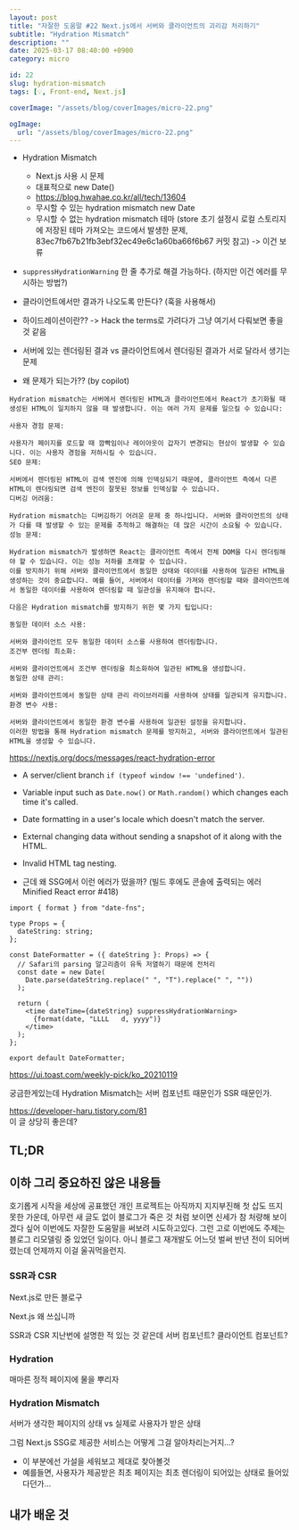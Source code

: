 ```yaml
---
layout: post
title: "자잘한 도움말 #22 Next.js에서 서버와 클라이언트의 괴리감 처리하기"
subtitle: "Hydration Mismatch"
description: ""
date: 2025-03-17 08:40:00 +0900
category: micro

id: 22
slug: hydration-mismatch
tags: [💡, Front-end, Next.js]

coverImage: "/assets/blog/coverImages/micro-22.png"

ogImage:
  url: "/assets/blog/coverImages/micro-22.png"
---
```


- Hydration Mismatch
    - Next.js 사용 시 문제
    - 대표적으로 new Date()
    - https://blog.hwahae.co.kr/all/tech/13604
    - 무시할 수 있는 hydration mismatch new Date
    - 무시할 수 없는 hydration mismatch 테마 (store 초기 설정시 로컬 스토리지에 저장된 테마 가져오는 코드에서 발생한 문제, 83ec7fb67b21fb3ebf32ec49e6c1a60ba66f6b67 커밋 참고) -> 이건 보류
- `suppressHydrationWarning` 한 줄 추가로 해결 가능하다. (하지만 이건 에러를 무시하는 방법?)
- 클라이언트에서만 결과가 나오도록 만든다? (훅을 사용해서)
- 하이드레이션이란?? -> Hack the terms로 가려다가 그냥 여기서 다뤄보면 좋을 것 같음

- 서버에 있는 렌더링된 결과 vs 클라이언트에서 렌더링된 결과가 서로 달라서 생기는 문제

- 왜 문제가 되는가?? (by copilot)  

```
Hydration mismatch는 서버에서 렌더링된 HTML과 클라이언트에서 React가 초기화될 때 생성된 HTML이 일치하지 않을 때 발생합니다. 이는 여러 가지 문제를 일으킬 수 있습니다:

사용자 경험 문제:

사용자가 페이지를 로드할 때 깜빡임이나 레이아웃이 갑자기 변경되는 현상이 발생할 수 있습니다. 이는 사용자 경험을 저하시킬 수 있습니다.
SEO 문제:

서버에서 렌더링된 HTML이 검색 엔진에 의해 인덱싱되기 때문에, 클라이언트 측에서 다른 HTML이 렌더링되면 검색 엔진이 잘못된 정보를 인덱싱할 수 있습니다.
디버깅 어려움:

Hydration mismatch는 디버깅하기 어려운 문제 중 하나입니다. 서버와 클라이언트의 상태가 다를 때 발생할 수 있는 문제를 추적하고 해결하는 데 많은 시간이 소요될 수 있습니다.
성능 문제:

Hydration mismatch가 발생하면 React는 클라이언트 측에서 전체 DOM을 다시 렌더링해야 할 수 있습니다. 이는 성능 저하를 초래할 수 있습니다.
이를 방지하기 위해 서버와 클라이언트에서 동일한 상태와 데이터를 사용하여 일관된 HTML을 생성하는 것이 중요합니다. 예를 들어, 서버에서 데이터를 가져와 렌더링할 때와 클라이언트에서 동일한 데이터를 사용하여 렌더링할 때 일관성을 유지해야 합니다.

다음은 Hydration mismatch를 방지하기 위한 몇 가지 팁입니다:

동일한 데이터 소스 사용:

서버와 클라이언트 모두 동일한 데이터 소스를 사용하여 렌더링합니다.
조건부 렌더링 최소화:

서버와 클라이언트에서 조건부 렌더링을 최소화하여 일관된 HTML을 생성합니다.
동일한 상태 관리:

서버와 클라이언트에서 동일한 상태 관리 라이브러리를 사용하여 상태를 일관되게 유지합니다.
환경 변수 사용:

서버와 클라이언트에서 동일한 환경 변수를 사용하여 일관된 설정을 유지합니다.
이러한 방법을 통해 Hydration mismatch 문제를 방지하고, 서버와 클라이언트에서 일관된 HTML을 생성할 수 있습니다.
```


https://nextjs.org/docs/messages/react-hydration-error

- A server/client branch `if (typeof window !== 'undefined')`.
- Variable input such as `Date.now()` or `Math.random()` which changes each time it's called.
- Date formatting in a user's locale which doesn't match the server.
- External changing data without sending a snapshot of it along with the HTML.
- Invalid HTML tag nesting.

- 근데 왜 SSG에서 이런 에러가 떴을까? (빌드 후에도 콘솔에 출력되는 에러 Minified React error #418)



```tsx
import { format } from "date-fns";

type Props = {
  dateString: string;
};

const DateFormatter = ({ dateString }: Props) => {
  // Safari의 parsing 알고리즘이 유독 저열하기 때문에 전처리
  const date = new Date(
    Date.parse(dateString.replace(" ", "T").replace(" ", ""))
  );

  return (
    <time dateTime={dateString} suppressHydrationWarning>
      {format(date, "LLLL	d, yyyy")}
    </time>
  );
};

export default DateFormatter;
```

https://ui.toast.com/weekly-pick/ko_20210119

궁금한게있는데
Hydration Mismatch는 서버 컴포넌트 때문인가 SSR 때문인가.

https://developer-haru.tistory.com/81  
이 글 상당히 좋은데?


## TL;DR

## 이하 그리 중요하진 않은 내용들

호기롭게 시작을 세상에 공표했던 개인 프로젝트는 아직까지 지지부진해 첫 삽도 뜨지 못한 가운데, 아무런 새 글도 없이 블로그가 죽은 것 처럼 보이면 신세가 참 처량해 보이겠다 싶어 이번에도 자잘한 도움말을 써보려 시도하고있다. 그런 고로 이번에도 주제는 블로그 리모델링 중 있었던 일이다. 아니 블로그 재개발도 어느덧 벌써 반년 전이 되어버렸는데 언제까지 이걸 울궈먹을런지.

### SSR과 CSR

Next.js로 만든 블로구

Next.js 왜 쓰십니까

SSR과 CSR 지난번에 설명한 적 있는 것 같은데
서버 컴포넌트? 클라이언트 컴포넌트?

### Hydration

매마른 정적 페이지에 물을 뿌리자

### Hydration Mismatch

서버가 생각한 페이지의 상태 vs 실제로 사용자가 받은 상태

그럼 Next.js SSG로 제공한 서비스는 어떻게 그걸 알아차리는거지...?
  - 이 부분에선 가설을 세워보고 제대로 찾아볼것
  - 예를들면, 사용자가 제공받은 최초 페이지는 최초 렌더링이 되어있는 상태로 들어있다던가...

## 내가 배운 것
